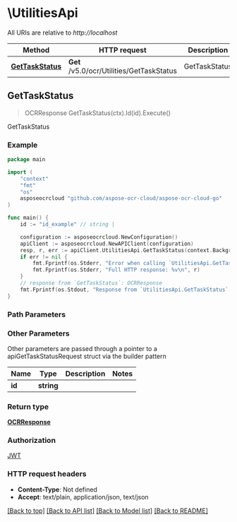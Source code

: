 # \UtilitiesApi

All URIs are relative to *http://localhost*

Method | HTTP request | Description
------------- | ------------- | -------------
[**GetTaskStatus**](UtilitiesApi.md#GetTaskStatus) | **Get** /v5.0/ocr/Utilities/GetTaskStatus | GetTaskStatus



## GetTaskStatus

> OCRResponse GetTaskStatus(ctx).Id(id).Execute()

GetTaskStatus

### Example

```go
package main

import (
    "context"
    "fmt"
    "os"
    asposeocrcloud "github.com/aspose-ocr-cloud/aspose-ocr-cloud-go"
)

func main() {
    id := "id_example" // string | 

    configuration := asposeocrcloud.NewConfiguration()
    apiClient := asposeocrcloud.NewAPIClient(configuration)
    resp, r, err := apiClient.UtilitiesApi.GetTaskStatus(context.Background()).Id(id).Execute()
    if err != nil {
        fmt.Fprintf(os.Stderr, "Error when calling `UtilitiesApi.GetTaskStatus``: %v\n", err)
        fmt.Fprintf(os.Stderr, "Full HTTP response: %v\n", r)
    }
    // response from `GetTaskStatus`: OCRResponse
    fmt.Fprintf(os.Stdout, "Response from `UtilitiesApi.GetTaskStatus`: %v\n", resp)
}
```

### Path Parameters



### Other Parameters

Other parameters are passed through a pointer to a apiGetTaskStatusRequest struct via the builder pattern


Name | Type | Description  | Notes
------------- | ------------- | ------------- | -------------
 **id** | **string** |  | 

### Return type

[**OCRResponse**](OCRResponse.md)

### Authorization

[JWT](../README.md#JWT)

### HTTP request headers

- **Content-Type**: Not defined
- **Accept**: text/plain, application/json, text/json

[[Back to top]](#) [[Back to API list]](../README.md#documentation-for-api-endpoints)
[[Back to Model list]](../README.md#documentation-for-models)
[[Back to README]](../README.md)

